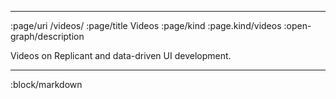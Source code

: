 --------------------------------------------------------------------------------
:page/uri /videos/
:page/title Videos
:page/kind :page.kind/videos
:open-graph/description

Videos on Replicant and data-driven UI development.

--------------------------------------------------------------------------------
:block/markdown
